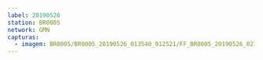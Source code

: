 ```yaml
---
label: 20190526
station: BR0005
network: GMN
capturas:
  - imagem: BR0005/BR0005_20190526_013540_912521/FF_BR0005_20190526_021449_025_0046592.fits_maxpixel.jpg
---
```

